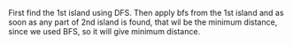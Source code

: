 First find the 1st island using DFS. Then apply bfs from the 1st island and as soon as any part of 2nd island is found, that wil be the minimum distance, since we used BFS, so it will give minimum distance.